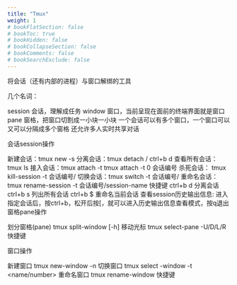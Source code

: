 ```yaml
---
title: "Tmux"
weight: 1
# bookFlatSection: false
# bookToc: true
# bookHidden: false
# bookCollapseSection: false
# bookComments: false
# bookSearchExclude: false
---
```


将会话（还有内部的进程）与窗口解绑的工具

几个名词：

session 会话，理解成任务
window 窗口，当前呈现在面前的终端界面就是窗口
pane 窗格，把窗口切割成一小块一小块
一个会话可以有多个窗口，一个窗口可以又可以分隔成多个窗格
还允许多人实时共享对话

会话session操作

新建会话：tmux new -s <session-name>
分离会话：tmux detach / ctrl+b d
查看所有会话：tmux ls
接入会话：tmux attach -t <session-name>
tmux attach -t 0 会话编号
杀死会话： tmux kill-session -t 会话编号/<session-name>
切换会话：tmux switch -t 会话编号/<session-name>
重命名会话：tmux rename-session -t 会话编号/session-name <new name>
快捷键
ctrl+b d 分离会话
ctrl+b s 列出所有会话
ctrl+b $ 重命名当前会话
查看session历史输出信息: 进入指定会话后，按ctrl+b，松开后按[，就可以进入历史输出信息查看模式，按q退出
窗格pane操作

划分窗格(pane)  tmux split-window [-h]
移动光标 tmux select-pane -U/D/L/R
快捷键

窗口操作

新建窗口 tmux new-window -n <name>
切换窗口 tmux select -window -t <name/number>
重命名窗口 tmux rename-window <new name>
快捷键